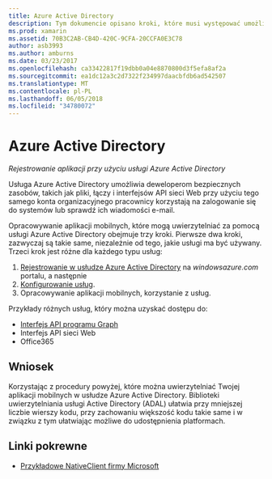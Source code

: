 ```yaml
---
title: Azure Active Directory
description: Tym dokumencie opisano kroki, które musi występować umożliwia aplikacji mobilnej do uwierzytelniania w usłudze Azure Active Directory.
ms.prod: xamarin
ms.assetid: 70B3C2AB-CB4D-420C-9CFA-20CCFA0E3C78
author: asb3993
ms.author: amburns
ms.date: 03/23/2017
ms.openlocfilehash: ca33422817f19dbb0a04e8870800d3f5efa8af2a
ms.sourcegitcommit: ea1dc12a3c2d7322f234997daacbfdb6ad542507
ms.translationtype: MT
ms.contentlocale: pl-PL
ms.lasthandoff: 06/05/2018
ms.locfileid: "34780072"
---
```

# <a name="azure-active-directory"></a>Azure Active Directory

_Rejestrowanie aplikacji przy użyciu usługi Azure Active Directory_

Usługa Azure Active Directory umożliwia deweloperom bezpiecznych zasobów, takich jak pliki, łączy i interfejsów API sieci Web przy użyciu tego samego konta organizacyjnego pracownicy korzystają na zalogowanie się do systemów lub sprawdź ich wiadomości e-mail.

Opracowywanie aplikacji mobilnych, które mogą uwierzytelniać za pomocą usługi Azure Active Directory obejmuje trzy kroki.
Pierwsze dwa kroki, zazwyczaj są takie same, niezależnie od tego, jakie usługi ma być używany. Trzeci krok jest różne dla każdego typu usług:

  1. [Rejestrowanie w usłudze Azure Active Directory](~/cross-platform/data-cloud/active-directory/get-started/register.md) na *windowsazure.com* portalu, a następnie
  2. [Konfigurowanie usług](~/cross-platform/data-cloud/active-directory/get-started/configure.md).
  3. Opracowywanie aplikacji mobilnych, korzystanie z usług.

Przykłady różnych usług, który można uzyskać dostępu do:

- [Interfejs API programu Graph](~/cross-platform/data-cloud/active-directory/graph.md)
- Interfejs API sieci Web
- Office365


## <a name="conclusion"></a>Wniosek

Korzystając z procedury powyżej, które można uwierzytelniać Twojej aplikacji mobilnych w usłudze Azure Active Directory. Biblioteki uwierzytelniania usługi Active Directory (ADAL) ułatwia przy mniejszej liczbie wierszy kodu, przy zachowaniu większość kodu takie same i w związku z tym ułatwiając możliwe do udostępnienia platformach.



## <a name="related-links"></a>Linki pokrewne

- [Przykładowe NativeClient firmy Microsoft](https://github.com/AzureADSamples/NativeClient-MultiTarget-DotNet)
